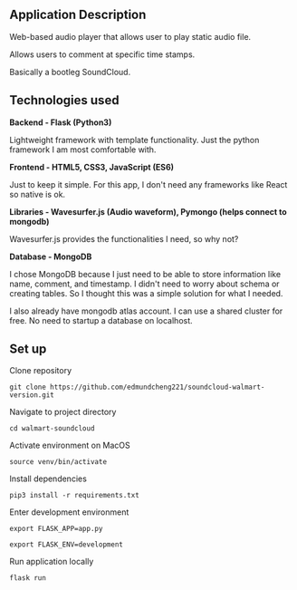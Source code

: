 ## Application Description

Web-based audio player that allows user to play static audio file.

Allows users to comment at specific time stamps.

Basically a bootleg SoundCloud.

## Technologies used

**Backend - Flask (Python3)**

Lightweight framework with template functionality. Just the python framework I am most comfortable with.

**Frontend - HTML5, CSS3, JavaScript (ES6)**

Just to keep it simple. For this app, I don't need any frameworks like React so native is ok.

**Libraries - Wavesurfer.js (Audio waveform), Pymongo (helps connect to mongodb)**

Wavesurfer.js provides the functionalities I need, so why not?

**Database - MongoDB**

I chose MongoDB because I just need to be able to store information like name, comment, and timestamp. I didn't need to worry about schema or creating tables. So I thought this was a simple solution for what I needed.

I also already have mongodb atlas account. I can use a shared cluster for free. No need to startup a database on localhost.

## Set up

Clone repository

`git clone https://github.com/edmundcheng221/soundcloud-walmart-version.git`

Navigate to project directory

`cd walmart-soundcloud`

Activate environment on MacOS

`source venv/bin/activate`

Install dependencies

`pip3 install -r requirements.txt`

Enter development environment

`export FLASK_APP=app.py`

`export FLASK_ENV=development`

Run application locally

`flask run`